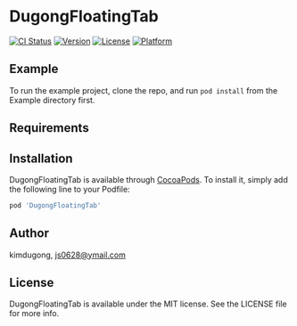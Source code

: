 # DugongFloatingTab

[![CI Status](https://img.shields.io/travis/com/kimdugong/DugongFloatingTab.svg?style=flat)](https://travis-ci.com/kimdugong/DugongFloatingTab)
[![Version](https://img.shields.io/cocoapods/v/DugongFloatingTab.svg?style=flat)](https://cocoapods.org/pods/DugongFloatingTab)
[![License](https://img.shields.io/cocoapods/l/DugongFloatingTab.svg?style=flat)](https://cocoapods.org/pods/DugongFloatingTab)
[![Platform](https://img.shields.io/cocoapods/p/DugongFloatingTab.svg?style=flat)](https://cocoapods.org/pods/DugongFloatingTab)

## Example

To run the example project, clone the repo, and run `pod install` from the Example directory first.

## Requirements

## Installation

DugongFloatingTab is available through [CocoaPods](https://cocoapods.org). To install
it, simply add the following line to your Podfile:

```ruby
pod 'DugongFloatingTab'
```

## Author

kimdugong, js0628@ymail.com

## License

DugongFloatingTab is available under the MIT license. See the LICENSE file for more info.
